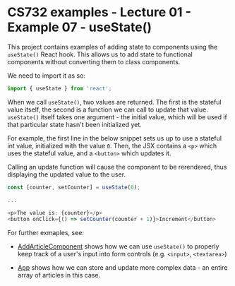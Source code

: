 # CS732 examples - Lecture 01 - Example 07 - useState()
This project contains examples of adding state to components using the `useState()` React hook. This allows us to add state to functional components without converting them to class components.

We need to import it as so:

```js
import { useState } from 'react';
```

When we call `useState()`, two values are returned. The first is the stateful value itself, the second is a function we can call to update that value. `useState()` itself takes one argument - the initial value, which will be used if that particular state hasn't been initialized yet.

For example, the first line in the below snippet sets us up to use a stateful int value, initialized with the value `0`. Then, the JSX contains a `<p>` which uses the stateful value, and a `<button>` which updates it.

Calling an update function will cause the component to be rerendered, thus displaying the updated value to the user.

```js
const [counter, setCounter] = useState(0);

...

<p>The value is: {counter}</p>
<button onClick={() => setCounter(counter + 1)}>Increment</button>
```

For further exmaples, see:

- [AddArticleComponent](./src/AddArticleComponent.js) shows how we can use `useState()` to properly keep track of a user's input into form controls (e.g. `<input>`, `<textarea>`)

- [App](./src/App.js) shows how we can store and update more complex data - an entire array of articles in this case.